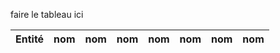 faire le tableau ici

| Entité         |nom              |nom              |nom           |nom           |nom          |nom          |nom
|-------------|-----------------|-----------------|--------------|--------------|-------------|-------------|-----
